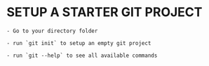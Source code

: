 # SETUP A STARTER GIT PROJECT

    - Go to your directory folder

    - run `git init` to setup an empty git project

    - run `git --help` to see all available commands

    
